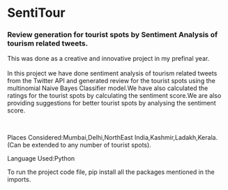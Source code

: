 SentiTour
=========
<h3>Review generation for tourist spots by Sentiment Analysis of tourism related tweets.</h3>
<p>
This was done as a creative and innovative project in my prefinal year.<br><br>
In this project we have done sentiment analysis of tourism related tweets from the Twitter API and generated review for the tourist spots using the multinomial Naive Bayes Classifier model.We have also calculated the ratings for the tourist spots by calculating the sentiment score.We are also providing suggestions for better tourist spots by analysing the sentiment score. </p><br>
<p> Places Considered:Mumbai,Delhi,NorthEast India,Kashmir,Ladakh,Kerala.(Can be extended to any number of tourist spots).</p>
<p>Language Used:Python</p>
<p>To run the project code file, pip install all the packages mentioned in the imports.</p>

  





